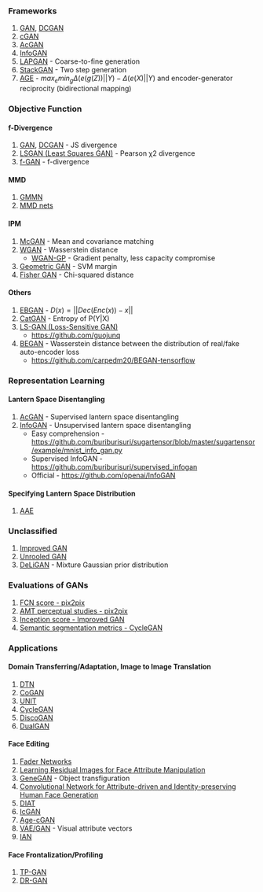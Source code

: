 ### Frameworks
1. [GAN](https://papers.nips.cc/paper/5423-generative-adversarial-nets.pdf), [DCGAN](https://arxiv.org/abs/1511.06434)
1. [cGAN](arxiv.org/abs/1411.1784)
1. [AcGAN](https://arxiv.org/abs/1610.09585)
1. [InfoGAN](https://arxiv.org/abs/1606.03657)
1. [LAPGAN](http://papers.nips.cc/paper/5773-deep-generative-image-models-using-a-laplacian-pyramid-of-adversarial-networks.pdf) - Coarse-to-fine generation
1. [StackGAN](https://arxiv.org/abs/1612.03242) - Two step generation
1. [AGE](https://arxiv.org/abs/1704.02304) - $max_emin_g\Delta(e(g(Z))||Y)-\Delta(e(X)||Y)$ and encoder-generator reciprocity (bidirectional mapping)


### Objective Function

#### f-Divergence
1. [GAN](https://papers.nips.cc/paper/5423-generative-adversarial-nets.pdf), [DCGAN](https://arxiv.org/abs/1511.06434) - JS divergence
1. [LSGAN (Least Squares GAN)](https://pdfs.semanticscholar.org/0bbc/35bdbd643fb520ce349bdd486ef2c490f1fc.pdf) - Pearson χ2 divergence
1. [f-GAN](https://arxiv.org/abs/1606.00709) - f-divergence

#### MMD
1. [GMMN](http://proceedings.mlr.press/v37/li15.pdf)
1. [MMD nets](https://arxiv.org/abs/1505.03906)

#### IPM
1. [McGAN](https://arxiv.org/abs/1702.08398) - Mean and covariance matching
1. [WGAN](https://arxiv.org/abs/1701.07875) - Wasserstein distance
    - [WGAN-GP](https://arxiv.org/abs/1704.00028) - Gradient penalty, less capacity compromise
1. [Geometric GAN](https://arxiv.org/abs/1705.02894) - SVM margin
1. [Fisher GAN](https://arxiv.org/abs/1705.09675) - Chi-squared distance

#### Others
1. [EBGAN](https://arxiv.org/abs/1609.03126) - $D(x) = ||Dec(Enc(x)) − x||$
1. [CatGAN](https://arxiv.org/abs/1511.06390) - Entropy of P(Y|X)
1. [LS-GAN (Loss-Sensitive GAN)](https://arxiv.org/abs/1701.06264)
    - https://github.com/guojunq
1. [BEGAN](https://arxiv.org/abs/1703.10717) - Wasserstein distance between the distribution of real/fake auto-encoder loss
    - https://github.com/carpedm20/BEGAN-tensorflow


### Representation Learning

#### Lantern Space Disentangling
1. [AcGAN](https://arxiv.org/abs/1610.09585) - Supervised lantern space disentangling
1. [InfoGAN](https://arxiv.org/abs/1606.03657) - Unsupervised lantern space disentangling
    - Easy comprehension - https://github.com/buriburisuri/sugartensor/blob/master/sugartensor/example/mnist_info_gan.py
    - Supervised InfoGAN - https://github.com/buriburisuri/supervised_infogan
    - Official - https://github.com/openai/InfoGAN

#### Specifying Lantern Space Distribution
1. [AAE](https://arxiv.org/abs/1511.06390)


### Unclassified
1. [Improved GAN](https://arxiv.org/abs/1606.03498)
1. [Unrooled GAN](https://arxiv.org/abs/1611.02163)
1. [DeLiGAN](https://arxiv.org/abs/1706.02071) - Mixture Gaussian prior distribution


### Evaluations of GANs
1. [FCN score - pix2pix](https://arxiv.org/pdf/1611.07004.pdf)
1. [AMT perceptual studies - pix2pix](https://arxiv.org/pdf/1611.07004.pdf)
1. [Inception score - Improved GAN](https://arxiv.org/abs/1606.03498)
1. [Semantic segmentation metrics - CycleGAN](https://arxiv.org/abs/1703.10593)


### Applications

#### Domain Transferring/Adaptation, Image to Image Translation
1. [DTN](https://arxiv.org/abs/1611.02200)
1. [CoGAN](http://papers.nips.cc/paper/6544-coupled-generative-adversarial-networks)
1. [UNIT](arxiv.org/abs/1703.00848)
1. [CycleGAN](https://arxiv.org/abs/1703.10593)
1. [DiscoGAN](https://arxiv.org/abs/1703.05192)
1. [DualGAN](https://arxiv.org/abs/1704.02510)

#### Face Editing
1. [Fader Networks](https://arxiv.org/abs/1706.00409)
1. [Learning Residual Images for Face Attribute Manipulation](https://arxiv.org/abs/1612.05363)
1. [GeneGAN](https://arxiv.org/abs/1705.04932) - Object transfiguration 
1. [Convolutional Network for Attribute-driven and Identity-preserving Human Face Generation](https://arxiv.org/abs/1608.06434)
1. [DIAT](https://arxiv.org/abs/1610.05586)
1. [IcGAN](https://arxiv.org/abs/1611.06355)
1. [Age-cGAN](https://arxiv.org/abs/1702.01983)
1. [VAE/GAN](https://arxiv.org/abs/1512.09300) - Visual attribute vectors
1. [IAN](https://arxiv.org/abs/1609.07093)

#### Face Frontalization/Profiling
1. [TP-GAN](https://arxiv.org/abs/1704.04086)
1. [DR-GAN](http://cvlab.cse.msu.edu/pdfs/Tran_Yin_Liu_CVPR2017.pdf)



